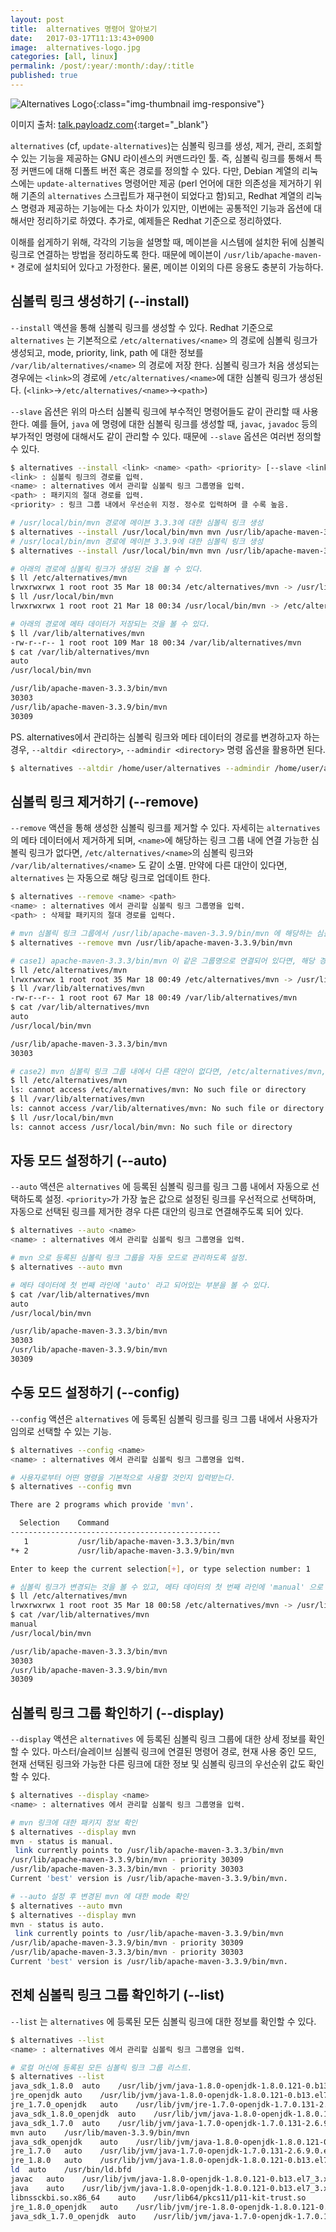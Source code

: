 ```yaml
---
layout: post
title:  alternatives 명령어 알아보기
date:   2017-03-17T11:13:43+0900
image:  alternatives-logo.jpg
categories: [all, linux]
permalink: /post/:year/:month/:day/:title
published: true
---
```


![Alternatives Logo](/static/img/posts/alternatives-logo.jpg){:class="img-thumbnail img-responsive"}

이미지 출처: [talk.payloadz.com](http://talk.payloadz.com/top-10-paypal-alternatives){:target="_blank"}

`alternatives` (cf, `update-alternatives`)는 심볼릭 링크를 생성, 제거, 관리, 조회할 수 있는 기능을 제공하는 GNU 라이센스의 커맨드라인 툴. 즉, 심볼릭 링크를 통해서 특정 커맨드에 대해 디폴트 버전 혹은 경로를 정의할 수 있다. 다만, Debian 계열의 리눅스에는 `update-alternatives` 명령어만 제공 (perl 언어에 대한 의존성을 제거하기 위해 기존의 `alternatives` 스크립트가 재구현이 되었다고 함)되고, Redhat 계열의 리눅스 명령과 제공하는 기능에는 다소 차이가 있지만, 이번에는 공통적인 기능과 옵션에 대해서만 정리하기로 하였다. 추가로, 예제들은 Redhat 기준으로 정리하였다.

이해를 쉽게하기 위해, 각각의 기능을 설명할 때, 메이븐을 시스템에 설치한 뒤에 심볼릭 링크로 연결하는 방법을 정리하도록 한다. 때문에 메이븐이 `/usr/lib/apache-maven-*` 경로에 설치되어 있다고 가정한다. 물론, 메이븐 이외의 다른 응용도 충분히 가능하다.

## 심볼릭 링크 생성하기 (--install)

`--install` 액션을 통해 심볼릭 링크를 생성할 수 있다. Redhat 기준으로 `alternatives` 는 기본적으로 `/etc/alternatives/<name>` 의 경로에 심볼릭 링크가 생성되고, mode, priority, link, path 에 대한 정보를 `/var/lib/alternatives/<name>` 의 경로에 저장 한다. 심볼릭 링크가 처음 생성되는 경우에는 `<link>`의 경로에 `/etc/alternatives/<name>`에 대한 심볼릭 링크가 생성된다. (`<link>`->`/etc/alternatives/<name>`->`<path>`)

`--slave` 옵션은 위의 마스터 심볼릭 링크에 부수적인 명령어들도 같이 관리할 때 사용한다. 예를 들어, `java` 에 명령에 대한 심볼릭 링크를 생성할 때, `javac`, `javadoc` 등의 부가적인 명령에 대해서도 같이 관리할 수 있다. 때문에 `--slave` 옵션은 여러번 정의할 수 있다.

```bash
$ alternatives --install <link> <name> <path> <priority> [--slave <link> <name> <path>]*
<link> : 심볼릭 링크의 경로를 입력.
<name> : alternatives 에서 관리할 심볼릭 링크 그룹명을 입력.
<path> : 패키지의 절대 경로를 입력.
<priority> : 링크 그룹 내에서 우선순위 지정. 정수로 입력하며 클 수록 높음.
```

```bash
# /usr/local/bin/mvn 경로에 메이븐 3.3.3에 대한 심볼릭 링크 생성
$ alternatives --install /usr/local/bin/mvn mvn /usr/lib/apache-maven-3.3.3/bin/mvn 30303
# /usr/local/bin/mvn 경로에 메이븐 3.3.9에 대한 심볼릭 링크 생성
$ alternatives --install /usr/local/bin/mvn mvn /usr/lib/apache-maven-3.3.9/bin/mvn 30309

# 아래의 경로에 심볼릭 링크가 생성된 것을 볼 수 있다.
$ ll /etc/alternatives/mvn
lrwxrwxrwx 1 root root 35 Mar 18 00:34 /etc/alternatives/mvn -> /usr/lib/apache-maven-3.3.9/bin/mvn
$ ll /usr/local/bin/mvn
lrwxrwxrwx 1 root root 21 Mar 18 00:34 /usr/local/bin/mvn -> /etc/alternatives/mvn

# 아래의 경로에 메타 데이터가 저장되는 것을 볼 수 있다.
$ ll /var/lib/alternatives/mvn
-rw-r--r-- 1 root root 109 Mar 18 00:34 /var/lib/alternatives/mvn
$ cat /var/lib/alternatives/mvn
auto
/usr/local/bin/mvn

/usr/lib/apache-maven-3.3.3/bin/mvn
30303
/usr/lib/apache-maven-3.3.9/bin/mvn
30309
```

PS. alternatives에서 관리하는 심볼릭 링크와 메타 데이터의 경로를 변경하고자 하는 경우, `--altdir <directory>`, `--admindir <directory>` 명령 옵션을 활용하면 된다.

```bash
$ alternatives --altdir /home/user/alternatives --admindir /home/user/alternatives/meta --install /home/user/bin/mvn mvn /usr/lib/maven-3.3.9/bin/mvn 1
```


## 심볼릭 링크 제거하기 (--remove)

`--remove` 액션을 통해 생성한 심볼릭 링크를 제거할 수 있다. 자세히는 `alternatives` 의 메타 데이터에서 제거하게 되며, `<name>`에 해당하는 링크 그룹 내에 연결 가능한 심볼릭 링크가 없다면, `/etc/alternatives/<name>`의 심볼릭 링크와 `/var/lib/alternatives/<name>` 도 같이 소멸. 만약에 다른 대안이 있다면, `alternatives` 는 자동으로 해당 링크로 업데이트 한다.

```bash
$ alternatives --remove <name> <path>
<name> : alternatives 에서 관리할 심볼릭 링크 그룹명을 입력.
<path> : 삭제할 패키지의 절대 경로를 입력다.
```

```bash
# mvn 심볼릭 링크 그룹에서 /usr/lib/apache-maven-3.3.9/bin/mvn 에 해당하는 심볼릭 링크 메타 정보 제거
$ alternatives --remove mvn /usr/lib/apache-maven-3.3.9/bin/mvn

# case1) apache-maven-3.3.3/bin/mvn 이 같은 그룹명으로 연결되어 있다면, 해당 경로로 업데이트 된다.
$ ll /etc/alternatives/mvn
lrwxrwxrwx 1 root root 35 Mar 18 00:49 /etc/alternatives/mvn -> /usr/lib/apache-maven-3.3.3/bin/mvn
$ ll /var/lib/alternatives/mvn
-rw-r--r-- 1 root root 67 Mar 18 00:49 /var/lib/alternatives/mvn
$ cat /var/lib/alternatives/mvn
auto
/usr/local/bin/mvn

/usr/lib/apache-maven-3.3.3/bin/mvn
30303

# case2) mvn 심볼릭 링크 그룹 내에서 다른 대안이 없다면, /etc/alternatives/mvn, /var/lib/alternatives/mvn, /usr/local/bin/mvn의 경로의 파일과 링크가 제거된다.
$ ll /etc/alternatives/mvn
ls: cannot access /etc/alternatives/mvn: No such file or directory
$ ll /var/lib/alternatives/mvn
ls: cannot access /var/lib/alternatives/mvn: No such file or directory
$ ll /usr/local/bin/mvn
ls: cannot access /usr/local/bin/mvn: No such file or directory
```

## 자동 모드 설정하기 (--auto)

`--auto` 액션은 `alternatives` 에 등록된 심볼릭 링크를 링크 그룹 내에서 자동으로 선택하도록 설정. `<priority>`가 가장 높은 값으로 설정된 링크를 우선적으로 선택하며, 자동으로 선택된 링크를 제거한 경우 다른 대안의 링크로 연결해주도록 되어 있다.

```bash
$ alternatives --auto <name>
<name> : alternatives 에서 관리할 심볼릭 링크 그룹명을 입력.
```

```bash
# mvn 으로 등록된 심볼릭 링크 그룹을 자동 모드로 관리하도록 설정.
$ alternatives --auto mvn

# 메타 데이터에 첫 번째 라인에 'auto' 라고 되어있는 부분을 볼 수 있다.
$ cat /var/lib/alternatives/mvn
auto
/usr/local/bin/mvn

/usr/lib/apache-maven-3.3.3/bin/mvn
30303
/usr/lib/apache-maven-3.3.9/bin/mvn
30309
```

## 수동 모드 설정하기 (--config)

`--config` 액션은 `alternatives` 에 등록된 심볼릭 링크를 링크 그룹 내에서 사용자가 임의로 선택할 수 있는 기능.

```bash
$ alternatives --config <name>
<name> : alternatives 에서 관리할 심볼릭 링크 그룹명을 입력.
```

```bash
# 사용자로부터 어떤 명령을 기본적으로 사용할 것인지 입력받는다.
$ alternatives --config mvn

There are 2 programs which provide 'mvn'.

  Selection    Command
-----------------------------------------------
   1           /usr/lib/apache-maven-3.3.3/bin/mvn
*+ 2           /usr/lib/apache-maven-3.3.9/bin/mvn

Enter to keep the current selection[+], or type selection number: 1

# 심볼릭 링크가 변경되는 것을 볼 수 있고, 메타 데이터의 첫 번째 라인에 'manual' 으로 정의된 부분을 볼 수 있다.
$ ll /etc/alternatives/mvn
lrwxrwxrwx 1 root root 35 Mar 18 00:58 /etc/alternatives/mvn -> /usr/lib/apache-maven-3.3.3/bin/mvn
$ cat /var/lib/alternatives/mvn
manual
/usr/local/bin/mvn

/usr/lib/apache-maven-3.3.3/bin/mvn
30303
/usr/lib/apache-maven-3.3.9/bin/mvn
30309
```

## 심볼릭 링크 그룹 확인하기 (--display)

`--display` 액션은 `alternatives` 에 등록된 심볼릭 링크 그룹에 대한 상세 정보를 확인할 수 있다. 마스터/슬레이브 심볼릭 링크에 연결된 명령어 경로, 현재 사용 중인 모드, 현재 선택된 링크와 가능한 다른 링크에 대한 정보 및 심볼릭 링크의 우선순위 값도 확인할 수 있다.

```bash
$ alternatives --display <name>
<name> : alternatives 에서 관리할 심볼릭 링크 그룹명을 입력.
```

```bash
# mvn 링크에 대한 패키지 정보 확인
$ alternatives --display mvn
mvn - status is manual.
 link currently points to /usr/lib/apache-maven-3.3.3/bin/mvn
/usr/lib/apache-maven-3.3.9/bin/mvn - priority 30309
/usr/lib/apache-maven-3.3.3/bin/mvn - priority 30303
Current 'best' version is /usr/lib/apache-maven-3.3.9/bin/mvn.

# --auto 설정 후 변경된 mvn 에 대한 mode 확인
$ alternatives --auto mvn
$ alternatives --display mvn
mvn - status is auto.
 link currently points to /usr/lib/apache-maven-3.3.9/bin/mvn
/usr/lib/apache-maven-3.3.9/bin/mvn - priority 30309
/usr/lib/apache-maven-3.3.3/bin/mvn - priority 30303
Current 'best' version is /usr/lib/apache-maven-3.3.9/bin/mvn.
```

## 전체 심볼릭 링크 그룹 확인하기 (--list)

`--list` 는 `alternatives` 에 등록된 모든 심볼릭 링크에 대한 정보를 확인할 수 있다.

```bash
$ alternatives --list
<name> : alternatives 에서 관리할 심볼릭 링크 그룹명을 입력.
```

```bash
# 로컬 머신에 등록된 모든 심볼릭 링크 그룹 리스트.
$ alternatives --list
java_sdk_1.8.0	auto	/usr/lib/jvm/java-1.8.0-openjdk-1.8.0.121-0.b13.el7_3.x86_64
jre_openjdk	auto	/usr/lib/jvm/java-1.8.0-openjdk-1.8.0.121-0.b13.el7_3.x86_64/jre
jre_1.7.0_openjdk	auto	/usr/lib/jvm/jre-1.7.0-openjdk-1.7.0.131-2.6.9.0.el7_3.x86_64
java_sdk_1.8.0_openjdk	auto	/usr/lib/jvm/java-1.8.0-openjdk-1.8.0.121-0.b13.el7_3.x86_64
java_sdk_1.7.0	auto	/usr/lib/jvm/java-1.7.0-openjdk-1.7.0.131-2.6.9.0.el7_3.x86_64
mvn	auto	/usr/lib/maven-3.3.9/bin/mvn
java_sdk_openjdk	auto	/usr/lib/jvm/java-1.8.0-openjdk-1.8.0.121-0.b13.el7_3.x86_64
jre_1.7.0	auto	/usr/lib/jvm/java-1.7.0-openjdk-1.7.0.131-2.6.9.0.el7_3.x86_64/jre
jre_1.8.0	auto	/usr/lib/jvm/java-1.8.0-openjdk-1.8.0.121-0.b13.el7_3.x86_64/jre
ld	auto	/usr/bin/ld.bfd
javac	auto	/usr/lib/jvm/java-1.8.0-openjdk-1.8.0.121-0.b13.el7_3.x86_64/bin/javac
java	auto	/usr/lib/jvm/java-1.8.0-openjdk-1.8.0.121-0.b13.el7_3.x86_64/jre/bin/java
libnssckbi.so.x86_64	auto	/usr/lib64/pkcs11/p11-kit-trust.so
jre_1.8.0_openjdk	auto	/usr/lib/jvm/jre-1.8.0-openjdk-1.8.0.121-0.b13.el7_3.x86_64
java_sdk_1.7.0_openjdk	auto	/usr/lib/jvm/java-1.7.0-openjdk-1.7.0.131-2.6.9.0.el7_3.x86_64
```
